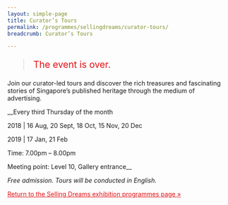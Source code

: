 ```yaml
---
layout: simple-page
title: Curator’s Tours
permalink: /programmes/sellingdreams/curator-tours/
breadcrumb: Curator’s Tours

---
```


<blockquote style="color: #E21216; font-size: 150%;">The event is over.</blockquote>

Join our curator-led tours and discover the rich treasures and fascinating stories of Singapore’s published heritage through the medium of advertising.

__Every third Thursday of the month

2018 | 16 Aug, 20 Sept, 18 Oct, 15 Nov, 20 Dec

2019 | 17 Jan, 21 Feb

Time: 7.00pm – 8.00pm

Meeting point: Level 10, Gallery entrance__

_Free admission. Tours will be conducted in English._

<a href="/exhibitions/past-exhibitions/sellingdreams/programmes/" style="color:#E21216;">Return to the Selling Dreams exhibition programmes page &#187;</a>
